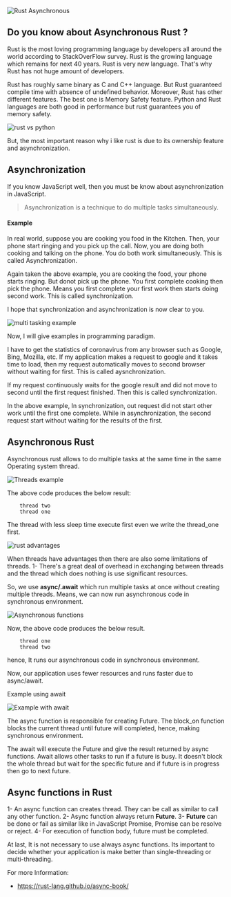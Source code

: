 
![Rust Asynchronous](https://encrypted-tbn0.gstatic.com/images?q=tbn%3AANd9GcQnAiB8mW2fhhzBxevraWEmuo-hWce3mPuk6VzBNof1jB35tDCd&usqp=CAU)

## Do you know about Asynchronous Rust ?

Rust is the most loving programming language by developers all around the world according to StackOverFlow survey. Rust is the growing language which remains for next 40 years. Rust is very new language. That's why Rust has not huge amount of developers.

Rust has roughly same binary as C and C++ language. But Rust guaranteed compile time with absence of undefined behavior. Moreover, Rust has other different features. The best one is Memory Safety feature. Python and Rust languages are both good in performance but rust guarantees you of memory safety. 

![rust vs python](https://raw.githubusercontent.com/rochacbruno/rust_memes/master/img/python_for_kids.jpg)

But, the most important reason why i like rust is due to its ownership feature and asynchronization. 

## Asynchronization

If you know JavaScript well, then you must be know about asynchronization in JavaScript. 

> Asynchronization is a technique to do multiple tasks simultaneously.

#### Example

In real world, suppose you are cooking you food in the Kitchen. Then, your phone start ringing and you pick up the call. Now, you are doing both cooking and talking on the phone. You do both work simultaneously. This is called Asynchronization.

Again taken the above example, you are cooking the food, your phone starts ringing. But donot pick up the phone. You first complete cooking then pick the phone. Means you first complete your first work then starts doing second work. This is called synchronization. 

I hope that synchronization and asynchronization is now clear to you.

![multi tasking example](multitasking.gif)

Now, I will give examples in programming paradigm.

I have to get the statistics of coronavirus from any browser such as Google, Bing, Mozilla, etc. If my application makes a request to google and it takes time to load, then my request automatically moves to second browser without waiting for first. This is called aysnchronization.

If my request continuously waits for the google result and did not move to second until the first request finished. Then this is called synchronization. 

In the above example, In synchronization, out request did not start other work until the first one complete. While in asynchronization, the second request start without waiting for the results of the first.

## Asynchronous Rust

Asynchronous rust allows to do multiple tasks at the same time in the same Operating system thread.

![Threads example](code1.png)

The above code produces the below result:

``` 
    thread two
    thread one
```
The thread with less sleep time execute first even we write the thread_one first.

![rust advantages](https://raw.githubusercontent.com/rochacbruno/rust_memes/master/img/lisa.jpg)

When threads have advantages then there are also some limitations of threads. 
1- There's a great deal of overhead in exchanging between threads and the thread which does nothing is use significant resources.

So, we use **async/.await** which run multiple tasks at once without creating multiple threads. Means, we can now run asynchronous code in synchronous environment. 

![Asynchronous functions](code2.png)

Now, the above code produces the below result.

```
    thread one
    thread two
```
hence, It runs our asynchronous code in synchronous environment.

Now, our application uses fewer resources and runs faster due to async/await. 

Example using await

![Example with await](carbon.png)

The async function is responsible for creating Future. The block_on function blocks the current thread until future will completed, hence, making synchronous environment.


The await will execute the Future and give the result returned by async functions. Await allows other tasks to run if a future is busy. It doesn't block the whole thread but wait for the specific future and if future is in progress then go to next future.


## Async functions in Rust

1- An async function can creates thread. They can be call as similar to call any other function.
2- Async function always return **Future**.
3- **Future** can be done or fail as similar like in JavaScript Promise, Promise can be resolve or reject.
4- For execution of function body, future must be completed.


At last, It is not necessary to use always async functions. Its important to decide whether your application is make better than single-threading or multi-threading.


For more Information:

- https://rust-lang.github.io/async-book/


